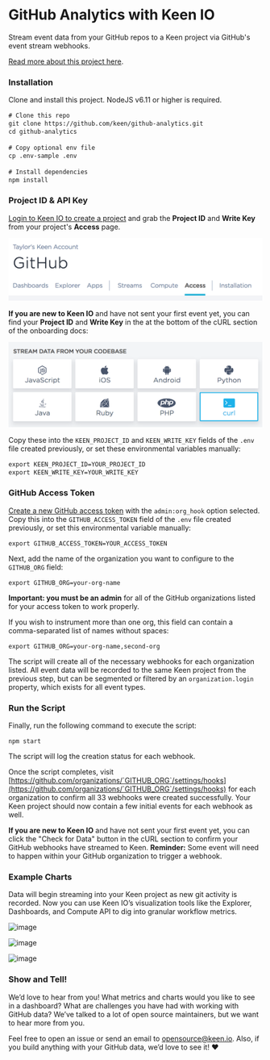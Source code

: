 # GitHub Analytics with Keen IO

Stream event data from your GitHub repos to a Keen project via GitHub's event stream webhooks. 

[Read more about this project here](https://blog.keen.io/tracking-github-data-with-keen-io-f130bcdec545).


### Installation

Clone and install this project. NodeJS v6.11 or higher is required.

```ssh
# Clone this repo
git clone https://github.com/keen/github-analytics.git
cd github-analytics

# Copy optional env file
cp .env-sample .env

# Install dependencies
npm install
```


### Project ID & API Key

[Login to Keen IO to create a project](https://keen.io/login?s=gh_github-analytics) and grab the **Project ID** and **Write Key** from your project's **Access** page. 

![image of Access page](access_page.png)

**If you are new to Keen IO** and have not sent your first event yet, you can find your **Project ID** and **Write Key** in the at the bottom of the cURL section of the onboarding docs:

![image of cURL section](curl_section.png)

Copy these into the `KEEN_PROJECT_ID` and `KEEN_WRITE_KEY` fields of the `.env` file created previously, or set these environmental variables manually:

```ssh
export KEEN_PROJECT_ID=YOUR_PROJECT_ID
export KEEN_WRITE_KEY=YOUR_WRITE_KEY
```


### GitHub Access Token

[Create a new GitHub access token](https://github.com/settings/tokens/new) with the `admin:org_hook` option selected. Copy this into the `GITHUB_ACCESS_TOKEN` field of the `.env` file created previously, or set this environmental variable manually:

```ssh
export GITHUB_ACCESS_TOKEN=YOUR_ACCESS_TOKEN
```

Next, add the name of the organization you want to configure to the `GITHUB_ORG` field:

```ssh
export GITHUB_ORG=your-org-name
```

**Important: you must be an admin** for all of the GitHub organizations listed for your access token to work properly.

If you wish to instrument more than one org, this field can contain a comma-separated list of names without spaces:

```ssh
export GITHUB_ORG=your-org-name,second-org
```

The script will create all of the necessary webhooks for each organization listed. All event data will be recorded to the same Keen project from the previous step, but can be segmented or filtered by an `organization.login` property, which exists for all event types.


### Run the Script

Finally, run the following command to execute the script:

```ssh
npm start
```

The script will log the creation status for each webhook.

Once the script completes, visit [https://github.com/organizations/`GITHUB_ORG`/settings/hooks](https://github.com/organizations/`GITHUB_ORG`/settings/hooks) for each organization to confirm all 33 webhooks were created successfully. Your Keen project should now contain a few initial events for each webhook as well.

**If you are new to Keen IO** and have not sent your first event yet, you can click the "Check for Data" button in the cURL section to confirm your GitHub webhooks have streamed to Keen. **Reminder:** Some event will need to happen within your GitHub organization to trigger a webhook.

### Example Charts

Data will begin streaming into your Keen project as new git activity is recorded. Now you can use Keen IO’s visualization tools like the Explorer, Dashboards, and Compute API to dig into granular workflow metrics.

![image](https://user-images.githubusercontent.com/180438/31462249-f94b85ae-ae80-11e7-9ed5-90d173fece75.png)

![image](https://user-images.githubusercontent.com/180438/31462252-fd328b4a-ae80-11e7-82d9-f08b944a94a6.png)

![image](https://user-images.githubusercontent.com/180438/31462259-01247ff6-ae81-11e7-9d42-d11962e799b0.png)


### Show and Tell!

We’d love to hear from you! What metrics and charts would you like to see in a dashboard? What are challenges you have had with working with GitHub data? We’ve talked to a lot of open source maintainers, but we want to hear more from you.

Feel free to open an issue or send an email to [opensource@keen.io](mailto:opensource@keen.io). Also, if you build anything with your GitHub data, we’d love to see it! ❤️
